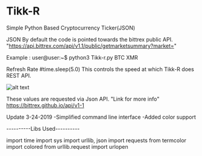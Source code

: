 # Tikk-R
Simple Python Based Cryptocurrency Ticker(JSON)

JSON
By default the code is pointed towards the bittrex public API. 
"https://api.bittrex.com/api/v1.1/public/getmarketsummary?market="

Example :   user@user:~\$ python3 Tikk-r.py BTC XMR

Refresh Rate
#time.sleep(5.0)
This controls the speed at which Tikk-R does REST API. 

![alt text](http://www.terrorsoundz.com/Preview.png)


  These values are requested via Json API. 
  "Link for more info"
  https://bittrex.github.io/api/v1-1
  
  Update 3-24-2019
  -Simplified command line interface
  -Added color support
  
  
----------Libs Used----------

import time
import sys
import urllib, json
import requests
from termcolor import colored
from urllib.request import urlopen
  

